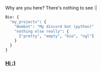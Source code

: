Why are you here? There's nothing to see :|

```py
Bio: {
  "my_projects": {
    "Wumbot": "My discord bot (python)"
    "nothing else really": {
      ["pretty", "empty", "bio", "ngl"]
    }
  }
}
```
### [Hi :)](https://github.com/Wumbee01)
<!--
**Wumbee01/Wumbee01** is a ✨ _special_ ✨ repository because its `README.md` (this file) appears on your GitHub profile.

Here are some ideas to get you started:

- 🔭 I’m currently working on ...
- 🌱 I’m currently learning ...
- 👯 I’m looking to collaborate on ...
- 🤔 I’m looking for help with ...
- 💬 Ask me about ...
- 📫 How to reach me: ...
- 😄 Pronouns: ...
- ⚡ Fun fact: ...
-->
